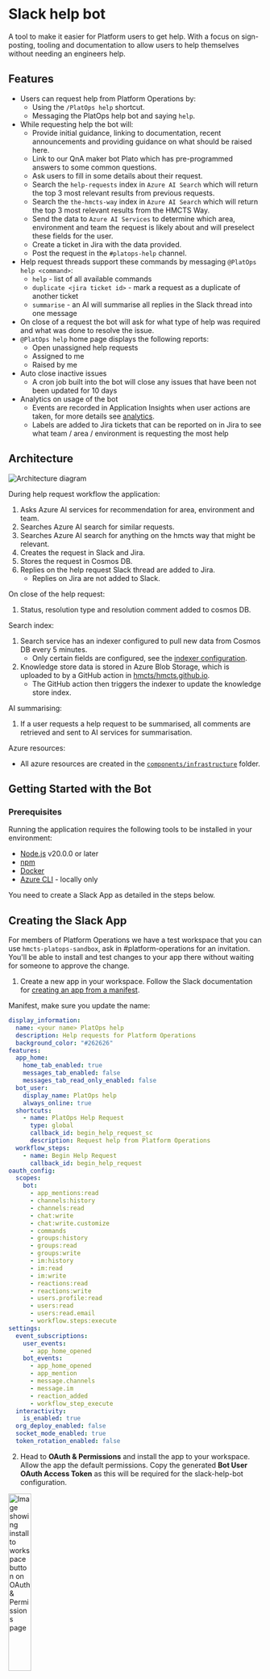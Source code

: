 # Slack help bot

A tool to make it easier for Platform users to get help.
With a focus on sign-posting, tooling and documentation to allow users to help themselves without needing an engineers help.

## Features

- Users can request help from Platform Operations by:
  - Using the `/PlatOps help` shortcut.
  - Messaging the PlatOps help bot and saying `help`.
- While requesting help the bot will:
  - Provide initial guidance, linking to documentation, recent announcements and providing guidance on what should be raised here.
  - Link to our QnA maker bot Plato which has pre-programmed answers to some common questions.
  - Ask users to fill in some details about their request.
  - Search the `help-requests` index in `Azure AI Search` which will return the top 3 most relevant results from previous requests.
  - Search the `the-hmcts-way` index in `Azure AI Search` which will return the top 3 most relevant results from the HMCTS Way.
  - Send the data to `Azure AI Services` to determine which area, environment and team the request is likely about and will preselect these fields for the user.
  - Create a ticket in Jira with the data provided.
  - Post the request in the `#platops-help` channel.
- Help request threads support these commands by messaging `@PlatOps help <command>`:
  - `help` - list of all available commands
  - `duplicate <jira ticket id>` - mark a request as a duplicate of another ticket
  - `summarise` - an AI will summarise all replies in the Slack thread into one message
- On close of a request the bot will ask for what type of help was required and what was done to resolve the issue.
- `@PlatOps help` home page displays the following reports:
  - Open unassigned help requests
  - Assigned to me
  - Raised by me
- Auto close inactive issues
  - A cron job built into the bot will close any issues that have been not been updated for 10 days
- Analytics on usage of the bot
  - Events are recorded in Application Insights when user actions are taken, for more details see [analytics](#analytics).
  - Labels are added to Jira tickets that can be reported on in Jira to see what team / area / environment is requesting the most help

## Architecture

![Architecture diagram](images/slack-help-bot.svg)

During help request workflow the application:

1. Asks Azure AI services for recommendation for area, environment and team.
2. Searches Azure AI search for similar requests.
3. Searches Azure AI search for anything on the hmcts way that might be relevant.
4. Creates the request in Slack and Jira.
5. Stores the request in Cosmos DB.
6. Replies on the help request Slack thread are added to Jira.
   - Replies on Jira are not added to Slack.

On close of the help request:

1. Status, resolution type and resolution comment added to cosmos DB.

Search index:

1. Search service has an indexer configured to pull new data from Cosmos DB every 5 minutes.
   - Only certain fields are configured, see the [indexer configuration](./components/infrastructure/ai-search-index.tf).
2. Knowledge store data is stored in Azure Blob Storage, which is uploaded to by a GitHub action in [hmcts/hmcts.github.io](https://github.com/hmcts/hmcts.github.io).
   - The GitHub action then triggers the indexer to update the knowledge store index.

AI summarising:

1. If a user requests a help request to be summarised, all comments are retrieved and sent to AI services for summarisation.

Azure resources:

- All azure resources are created in the [`components/infrastructure`](./components/infrastructure) folder.

## Getting Started with the Bot

### Prerequisites

Running the application requires the following tools to be installed in your environment:

- [Node.js](https://nodejs.org/) v20.0.0 or later
- [npm](https://www.npmjs.com/)
- [Docker](https://www.docker.com)
- [Azure CLI](https://docs.microsoft.com/en-gb/cli/azure/install-azure-cli) - locally only

You need to create a Slack App as detailed in the steps below.

## Creating the Slack App

For members of Platform Operations we have a test workspace that you can use `hmcts-platops-sandbox`, ask in #platform-operations for an invitation.
You'll be able to install and test changes to your app there without waiting for someone to approve the change.

1. Create a new app in your workspace. Follow the Slack documentation for [creating an app from a manifest](https://api.slack.com/reference/manifests).

Manifest, make sure you update the name:

```yaml
display_information:
  name: <your name> PlatOps help
  description: Help requests for Platform Operations
  background_color: "#262626"
features:
  app_home:
    home_tab_enabled: true
    messages_tab_enabled: false
    messages_tab_read_only_enabled: false
  bot_user:
    display_name: PlatOps help
    always_online: true
  shortcuts:
    - name: PlatOps Help Request
      type: global
      callback_id: begin_help_request_sc
      description: Request help from Platform Operations
  workflow_steps:
    - name: Begin Help Request
      callback_id: begin_help_request
oauth_config:
  scopes:
    bot:
      - app_mentions:read
      - channels:history
      - channels:read
      - chat:write
      - chat:write.customize
      - commands
      - groups:history
      - groups:read
      - groups:write
      - im:history
      - im:read
      - im:write
      - reactions:read
      - reactions:write
      - users.profile:read
      - users:read
      - users:read.email
      - workflow.steps:execute
settings:
  event_subscriptions:
    user_events:
      - app_home_opened
    bot_events:
      - app_home_opened
      - app_mention
      - message.channels
      - message.im
      - reaction_added
      - workflow_step_execute
  interactivity:
    is_enabled: true
  org_deploy_enabled: false
  socket_mode_enabled: true
  token_rotation_enabled: false
```

2. Head to **OAuth & Permissions** and install the app to your workspace. Allow the app the default permissions. Copy the generated **Bot User OAuth Access Token** as this will be required for the slack-help-bot configuration.

<img alt="Image showing install to workspace button on OAuth & Permissions page" src="images/install-app.png" width=30% height=30% />

3. Invite the app in the channel where you would like it to be used in Slack. Make a note of the **channel ID** as this will later be required in the slack-help-bot configuration. You can get the channel ID by right-clicking, 'copy link', and then it will be the bit after archives in the url, e.g. `C01APTJAM7D`.

## Running the application

We use 'Socket mode' so no need to proxy Slack's requests.

### Running on Kubernetes

The application is deployed on Kubernetes using the [HMCTS nodejs chart](https://github.com/hmcts/chart-nodejs).
To avoid exposing sensitive data from the configuration above you can add them as secrets from an Azure Key Vault.
See the [chart-library documentation](https://github.com/hmcts/chart-library#keyvault-secret-csi-volumes) for further info.

The configuration for the deployed instance can be found in [hmcts/cnp-flux-config in the slack-help-bot kustomization](https://github.com/hmcts/cnp-flux-config/blob/master/apps/slack-help-bot/slack-help-bot/slack-help-bot.yaml).

### Running locally

All configuration requirements listed above can be found in the "env.template.txt" file.

### Initial setup

Rename "env.template.txt" to ".env" which is gitignored and safe for secrets.

Source into your shell with:

```bash
$ set -o allexport; source .env; set +o allexport
```

Install dependencies by executing the following command:

```bash
$ npm install
```

### Azure connection

The AI features of the bot are powered by a number of Azure services. To connect to these services you will need to authenticate with Azure.
If you are in the `DTS Platform Operations` Security Group you will have the permissions needed to use the services.

To authenticate with Azure, run the following command:

```bash
az login
```

[See more information on authenticating with Azure in a local development environment](https://learn.microsoft.com/en-us/javascript/api/overview/azure/identity-readme?view=azure-node-latest#authenticate-the-client-in-development-environment).

If you aren't in the `DTS Platform Operations group` you will need at least the following permissions on their respective resources:

- Cosmos DB Built-in Data Contributor - This is a cosmos specific permission and can't be assigned using the Azure Portal
- Cognitive Services OpenAI User
- Search Index Data Reader

### Starting

Run:

```bash
npm start
```

#### Running locally with Docker

There is no need to source your configuration. The ".env" file will be loaded automatically.

Create docker image:

```bash
docker compose build
```

##### Login to Azure

We are using the [azure-cli-credentials-proxy](https://github.com/gsoft-inc/azure-cli-credentials-proxy) to re-use
your local access token without having to pass credentials to the container.

Follow the same instructions as in [Azure connection](#azure-connection) to authenticate with Azure.

##### Start the application

Run the application by executing the following command:

```bash
docker compose up
```

This will start the frontend container exposing the application's port
(set to `3000` in this template app).

In order to test if the application is up, you can visit https://localhost:3000/health in your browser.
You should get a very basic health page.

## Analytics

The bot uses Application Insights to record events when users interact with the bot.
The resource is called `slack-help-bot-ptl`.

Here are a couple of useful queries:

```kql
customEvents
| summarize event_count = count() by name
| render piechart
```

```kql
customEvents
| summarize event_count = count() by bin(timestamp, 1d), name
| render columnchart
```

## Deploying

This application is deployed with continuous delivery, every merge to the main branch will be automatically deployed.
The [GitHub action](./.github/workflows/main.yml) will build the docker image and push it to the Azure Container Registry.

The deployment configuration can be found in the [hmcts/cnp-flux-config repository](https://github.com/hmcts/cnp-flux-config/blob/master/apps/slack-help-bot/slack-help-bot/slack-help-bot.yaml).

The infrastructure from the [architecture diagram](#architecture) is created using Terraform in the [components/infrastructure](./components/infrastructure) folder.
The [terraform pipeline](pipeline/azure-pipelines.yml) is run from Azure DevOps, a plan is run on a pull request and it will automatically apply on merge to main.

## Adding new fields to dropdowns

If you want to add new fields to dropdowns like the area or resolution type the easiest way is to search for the text of another option in the codebase and then add your new option there.
They are normally sorted in alphabetical order although environments are generally in increasing order of importance and Other is normally last.

For most dropdowns you will also need to update the [LLM prompt](./src/ai/prompts.js) to allow it to suggest the new option, resolution type doesn't need to be added there.

Dropdowns use the `optionBlock` function, it can take either one or two arguments, the first argument is the display name and the second is the label that will be used in Jira.
Certain characters can't be used in Jira labels so if you have a complex display name then supply a simpler label or if a team is commonly known by a short name it is common to use the short name in the label as well.

e.g.

```javascript
optionBlock("GitHub");
```

or

```javascript
optionBlock("Security Operations / Secure Design", "security");
```
